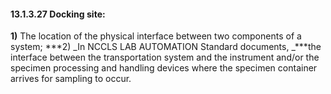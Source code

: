 #### 13.1.3.27 Docking site: 

**1)** The location of the physical interface between two components of a system; ***2) _In NCCLS LAB AUTOMATION Standard documents, _***the interface between the transportation system and the instrument and/or the specimen processing and handling devices where the specimen container arrives for sampling to occur.
